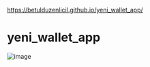 https://betulduzenlicil.github.io/yeni_wallet_app/
# yeni_wallet_app
![image](https://github.com/Betulduzenlicil/yeni_wallet_app/assets/130503572/fb3c6c61-1bc2-4e84-b275-9d707819c970)
